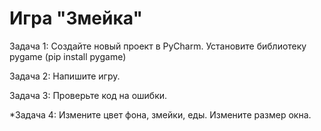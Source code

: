 # Игра "Змейка"

Задача 1: Создайте новый проект в PyCharm. Установите библиотеку pygame (pip install pygame)

Задача 2: Напишите игру.

Задача 3: Проверьте код на ошибки.

*Задача 4: Измените цвет фона, змейки, еды. Измените размер окна. 
